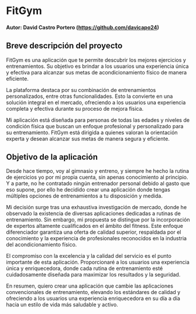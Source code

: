# FitGym

#### Autor: David Castro Portero (https://github.com/davicapo24)

## Breve descripción del proyecto

FitGym es una aplicación que te permite descubrir los mejores ejercicios y entrenamientos. Su objetivo es brindar a los usuarios una experiencia única y efectiva para alcanzar sus metas de acondicionamiento físico de manera eficiente.

La plataforma destaca por su combinación de entrenamientos personalizados, entre otras funcionalidades. Esto la convierte en una solución integral en el mercado, ofreciendo a los usuarios una experiencia completa y efectiva durante su proceso de mejora física.

Mi aplicación está diseñada para personas de todas las edades y niveles de condición física que buscan un enfoque profesional y personalizado para su entrenamiento. FitGym está dirigida a quienes valoran la orientación experta y desean alcanzar sus metas de manera segura y eficiente.

## Objetivo de la aplicación

Desde hace tiempo, voy al gimnasio y entreno, y siempre he hecho la rutina de ejercicios yo por mi propia cuenta, sin apenas conocimiento al principio.
Y a parte, no he contratado ningún entrenador personal debido al gasto que eso supone, por ello he decidido crear una aplicación donde tengas múltiples opciones de entrenamientos a tu disposición y medida.

Mi decisión surge tras una exhaustiva investigación de mercado, donde he observado la existencia de diversas aplicaciones dedicadas a rutinas de entrenamiento. Sin embargo, mi propuesta se distingue por la incorporación de expertos altamente cualificados en el ámbito del fitness. Este enfoque diferenciador garantiza una oferta de calidad superior, respaldada por el conocimiento y la experiencia de profesionales reconocidos en la industria del acondicionamiento físico.

El compromiso con la excelencia y la calidad del servicio es el punto importante de esta aplicación. Proporcionaré a los usuarios una experiencia única y enriquecedora, donde cada rutina de entrenamiento esté cuidadosamente diseñada para maximizar los resultados y la seguridad.

En resumen, quiero crear una aplicación que cambie las aplicaciones convencionales de entrenamiento, elevando los estándares de calidad y ofreciendo a los usuarios una experiencia enriquecedora en su día a día hacia un estilo de vida más saludable y activo.
